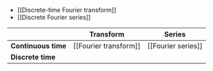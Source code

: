 

* [[Discrete-time Fourier transform]]
* [[Discrete Fourier series]]

||Transform|Series|
|-|--------|------|
|**Continuous time**|[[Fourier transform]]|[[Fourier series]]|
|**Discrete time**|